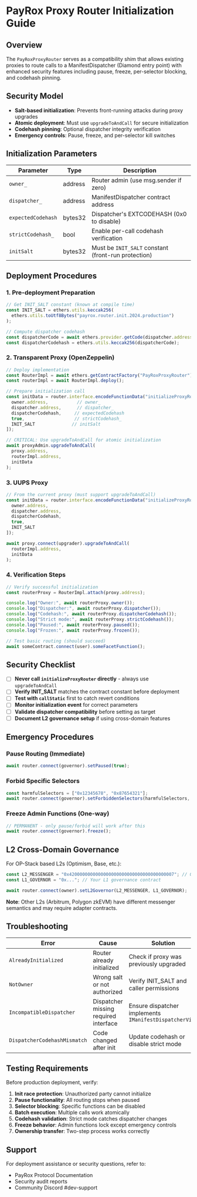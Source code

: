 # PayRox Proxy Router Initialization Guide

## Overview
The `PayRoxProxyRouter` serves as a compatibility shim that allows existing proxies to route calls to a ManifestDispatcher (Diamond entry point) with enhanced security features including pause, freeze, per-selector blocking, and codehash pinning.

## Security Model
- **Salt-based initialization**: Prevents front-running attacks during proxy upgrades
- **Atomic deployment**: Must use `upgradeToAndCall` for secure initialization
- **Codehash pinning**: Optional dispatcher integrity verification
- **Emergency controls**: Pause, freeze, and per-selector kill switches

## Initialization Parameters

| Parameter | Type | Description |
|-----------|------|-------------|
| `owner_` | address | Router admin (use msg.sender if zero) |
| `dispatcher_` | address | ManifestDispatcher contract address |
| `expectedCodehash` | bytes32 | Dispatcher's EXTCODEHASH (0x0 to disable) |
| `strictCodehash_` | bool | Enable per-call codehash verification |
| `initSalt` | bytes32 | Must be `INIT_SALT` constant (front-run protection) |

## Deployment Procedures

### 1. Pre-deployment Preparation

```typescript
// Get INIT_SALT constant (known at compile time)
const INIT_SALT = ethers.utils.keccak256(
  ethers.utils.toUtf8Bytes("payrox.router.init.2024.production")
);

// Compute dispatcher codehash
const dispatcherCode = await ethers.provider.getCode(dispatcher.address);
const dispatcherCodehash = ethers.utils.keccak256(dispatcherCode);
```

### 2. Transparent Proxy (OpenZeppelin)

```typescript
// Deploy implementation
const RouterImpl = await ethers.getContractFactory("PayRoxProxyRouter");
const routerImpl = await RouterImpl.deploy();

// Prepare initialization call
const initData = router.interface.encodeFunctionData("initializeProxyRouter", [
  owner.address,           // owner_
  dispatcher.address,      // dispatcher_
  dispatcherCodehash,     // expectedCodehash
  true,                   // strictCodehash_
  INIT_SALT              // initSalt
]);

// CRITICAL: Use upgradeToAndCall for atomic initialization
await proxyAdmin.upgradeToAndCall(
  proxy.address,
  routerImpl.address,
  initData
);
```

### 3. UUPS Proxy

```typescript
// From the current proxy (must support upgradeToAndCall)
const initData = router.interface.encodeFunctionData("initializeProxyRouter", [
  owner.address,
  dispatcher.address,
  dispatcherCodehash,
  true,
  INIT_SALT
]);

await proxy.connect(upgrader).upgradeToAndCall(
  routerImpl.address,
  initData
);
```

### 4. Verification Steps

```typescript
// Verify successful initialization
const routerProxy = RouterImpl.attach(proxy.address);

console.log("Owner:", await routerProxy.owner());
console.log("Dispatcher:", await routerProxy.dispatcher());
console.log("Codehash:", await routerProxy.dispatcherCodehash());
console.log("Strict mode:", await routerProxy.strictCodehash());
console.log("Paused:", await routerProxy.paused());
console.log("Frozen:", await routerProxy.frozen());

// Test basic routing (should succeed)
await someContract.connect(user).someFacetFunction();
```

## Security Checklist

- [ ] **Never call `initializeProxyRouter` directly** - always use `upgradeToAndCall`
- [ ] **Verify INIT_SALT** matches the contract constant before deployment
- [ ] **Test with `callStatic`** first to catch revert conditions
- [ ] **Monitor initialization event** for correct parameters
- [ ] **Validate dispatcher compatibility** before setting as target
- [ ] **Document L2 governance setup** if using cross-domain features

## Emergency Procedures

### Pause Routing (Immediate)
```typescript
await router.connect(governor).setPaused(true);
```

### Forbid Specific Selectors
```typescript
const harmfulSelectors = ["0x12345678", "0x87654321"];
await router.connect(governor).setForbiddenSelectors(harmfulSelectors, true);
```

### Freeze Admin Functions (One-way)
```typescript
// PERMANENT - only pause/forbid will work after this
await router.connect(governor).freeze();
```

## L2 Cross-Domain Governance

For OP-Stack based L2s (Optimism, Base, etc.):

```typescript
const L2_MESSENGER = "0x4200000000000000000000000000000000000007"; // OP-Stack standard
const L1_GOVERNOR = "0x..."; // Your L1 governance contract

await router.connect(owner).setL2Governor(L2_MESSENGER, L1_GOVERNOR);
```

**Note**: Other L2s (Arbitrum, Polygon zkEVM) have different messenger semantics and may require adapter contracts.

## Troubleshooting

| Error | Cause | Solution |
|-------|-------|----------|
| `AlreadyInitialized` | Router already initialized | Check if proxy was previously upgraded |
| `NotOwner` | Wrong salt or not authorized | Verify INIT_SALT and caller permissions |
| `IncompatibleDispatcher` | Dispatcher missing required interface | Ensure dispatcher implements `IManifestDispatcherView` |
| `DispatcherCodehashMismatch` | Code changed after init | Update codehash or disable strict mode |

## Testing Requirements

Before production deployment, verify:

1. **Init race protection**: Unauthorized party cannot initialize
2. **Pause functionality**: All routing stops when paused
3. **Selector blocking**: Specific functions can be disabled
4. **Batch execution**: Multiple calls work atomically
5. **Codehash validation**: Strict mode catches dispatcher changes
6. **Freeze behavior**: Admin functions lock except emergency controls
7. **Ownership transfer**: Two-step process works correctly

## Support

For deployment assistance or security questions, refer to:
- PayRox Protocol Documentation
- Security audit reports
- Community Discord #dev-support
